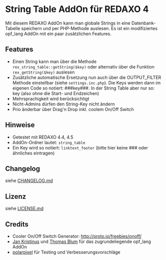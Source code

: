String Table AddOn für REDAXO 4
===============================

Mit diesem REDAXO AddOn kann man globale Strings in eine Datenbank-Tabelle speichern und per PHP-Methode auslesen. Es ist ein modifiziertes opf_lang AddOn mit ein paar zusätzlichen Features.

Features
--------

* Einen String kann man über die Methode `rex_string_table::getString($key)` oder alternativ über die Funktion `rex_getString($key)` auslesen
* Zusätzliche automatische Ersetzung nun auch über die OUTPUT_FILTER Methode einstellbar (siehe `settings.inc.php`). Die Keys werden dann im eigenen Code so notiert: ###key###. In der String Table aber nur so: key (also ohne die Start- und Endzeichen)
* Mehrsprachigkeit wird berücksichtigt
* Nicht-Admins dürfen den String-Key nicht ändern
* Prio änderbar über Drag'n Drop inkl. coolem On/Off Switch

Hinweise
--------

* Getestet mit REDAXO 4.4, 4.5
* AddOn-Ordner lautet: `string_table`
* Ein Key wird so notiert: `linktext_footer` (bitte hier keine ### oder ähnliches eintragen)

Changelog
---------

siehe [CHANGELOG.md](CHANGELOG.md)

Lizenz
------

siehe [LICENSE.md](LICENSE.md)

Credits
-------

* Cooler On/Off Switch Generator: http://proto.io/freebies/onoff/
* [Jan Kristinus](http://github.com/dergel) und [Thomas Blum](https://github.com/tbaddade) für das zugrundeliegende opf_lang AddOn
* [polarpixel](https://github.com/polarpixel) für Testing und Verbesserungsvorschläge
